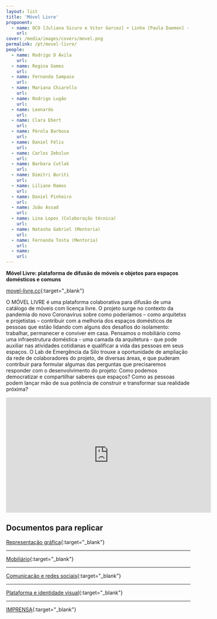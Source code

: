 ```yaml
---
layout: list
title: 'Móvel Livre'
proponent:
  - name: OCO [Juliana Sicuro e Vitor Garcez] + Linha [Paula Daemon] - Rio de Janeiro 
    url: 
cover: /media/images/covers/movel.png
permalink: /pt/movel-livre/
people:
  - name: Rodrigo D ́Avila
    url: 
  - name: Regina Gomes 
    url: 
  - name: Fernanda Sampaio
    url: 
  - name: Mariana Chiarello
    url: 
  - name: Rodrigo Lugão
    url: 
  - name: Leonardo
    url: 
  - name: Clara Ebert
    url: 
  - name: Pérola Barbosa
    url: 
  - name: Daniel Félix
    url: 
  - name: Carlos Zebulun
    url: 
  - name: Barbara Cutlak
    url: 
  - name: Dimitri Buriti
    url: 
  - name: Liliane Ramos
    url: 
  - name: Daniel Pinheiro
    url: 
  - name: João Assad
    url: 
  - name: Lina Lopes (Colaboração técnica)
    url: 
  - name: Natasha Gabriel (Mentoria)
    url:    
  - name: Fernanda Tosta (Mentoria)
    url: 
  - name: 
    url: 
---
```


**Móvel Livre: plataforma de difusão de móveis e objetos para espaços domésticos e comuns**

[movel-livre.cc](https://www.movel-livre.cc/){:target="_blank"}

O MÓVEL LIVRE é uma plataforma colaborativa para difusão de uma catálogo de móveis com licença livre. O projeto surge no contexto da pandemia do novo Coronavírus sobre como poderíamos – como arquitetxs e projetistas – contribuir com a melhoria dos espaços domésticos de pessoas que estão lidando com alguns dos desafios do isolamento: trabalhar, permanecer e conviver em casa. Pensamos o mobiliário como uma infraestrutura doméstica - uma camada da arquitetura - que pode auxiliar nas atividades cotidianas e qualificar a vida das pessoas em seus espaços. O Lab de Emergência da Silo trouxe a oportunidade de
ampliação da rede de colaboradores do projeto, de diversas áreas, e que puderam contribuir para formular algumas das  perguntas que precisaremos responder com o desenvolvimento do projeto: Como podemos democratizar e compartilhar saberes que 
espaços? Como as pessoas podem lançar mão de sua potência de construir e transformar sua realidade próxima?

<div class="video-wrapper video-wrapper-16x9">
<iframe width="560" height="315" src="https://www.youtube.com/embed/zm3WHE2QP6c" frameborder="0" allow="accelerometer; autoplay; encrypted-media; gyroscope; picture-in-picture" allowfullscreen></iframe>
</div>


## Documentos para replicar 


[Representação gráfica](https://drive.google.com/file/d/11V29oNHPcID2ekdRRwvzMDdzXSovSD2p/view){:target="_blank"}
  
  ---
    
[Mobiliário](https://drive.google.com/file/d/142D9SrsAgcQ2VTLEF07BBVLem9OvDoeG/view){:target="_blank"}
  
  ---
    
[Comunicação e redes sociais](https://drive.google.com/file/d/1miAFdD2Gds4xmTO9_uf_uKWSuuFbhg4_/view){:target="_blank"}
  
  ---
    
[Plataforma e identidade visual](https://drive.google.com/file/d/1s-9qlIwof6PaFL4b12O_w6M5BKCKMRQA/view){:target="_blank"} 



--- 

[IMPRENSA](/2ed/pt/imprensa/movellivre){:target="_blank"}